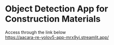 # Object Detection App for Construction Materials

Access through the link below   
https://aacara-re-yolov5-app-mrx9yi.streamlit.app/
